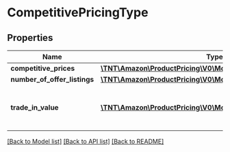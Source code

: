 # CompetitivePricingType

## Properties
Name | Type | Description | Notes
------------ | ------------- | ------------- | -------------
**competitive_prices** | [**\TNT\Amazon\ProductPricing\V0\Model\CompetitivePriceList**](CompetitivePriceList.md) |  | 
**number_of_offer_listings** | [**\TNT\Amazon\ProductPricing\V0\Model\NumberOfOfferListingsList**](NumberOfOfferListingsList.md) |  | 
**trade_in_value** | [**\TNT\Amazon\ProductPricing\V0\Model\MoneyType**](MoneyType.md) | The trade-in value of the item in the trade-in program. | [optional] 

[[Back to Model list]](../README.md#documentation-for-models) [[Back to API list]](../README.md#documentation-for-api-endpoints) [[Back to README]](../README.md)


